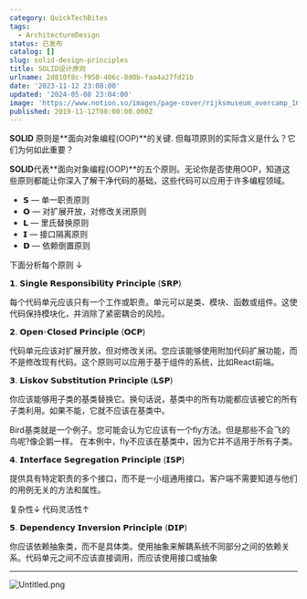 ```yaml
---
category: QuickTechBites
tags:
  - ArchitectureDesign
status: 已发布
catalog: []
slug: solid-design-principles
title: SOLID设计原则
urlname: 2d810f8c-f950-406c-8d0b-faa4a27fd21b
date: '2023-11-12 23:08:00'
updated: '2024-05-08 23:04:00'
image: 'https://www.notion.so/images/page-cover/rijksmuseum_avercamp_1620.jpg'
published: 2019-11-12T08:00:00.000Z
---
```


**SOLID** 原则是**面向对象编程(OOP)**的关键. 但每项原则的实际含义是什么？它们为何如此重要？


**SOLID**代表**面向对象编程(OOP)**的五个原则。无论你是否使用OOP，知道这些原则都能让你深入了解干净代码的基础，这些代码可以应用于许多编程领域。

- 𝗦 — 单一职责原则
- 𝗢 — 对扩展开放，对修改关闭原则
- 𝗟 — 里氏替换原则
- 𝗜 — 接口隔离原则
- 𝗗 — 依赖倒置原则

下面分析每个原则 ↓


𝟭. 𝗦𝗶𝗻𝗴𝗹𝗲 𝗥𝗲𝘀𝗽𝗼𝗻𝘀𝗶𝗯𝗶𝗹𝗶𝘁𝘆 𝗣𝗿𝗶𝗻𝗰𝗶𝗽𝗹𝗲 (𝗦𝗥𝗣)


每个代码单元应该只有一个工作或职责。单元可以是类、模块、函数或组件。这使代码保持模块化，并消除了紧密耦合的风险。


𝟮. 𝗢𝗽𝗲𝗻-𝗖𝗹𝗼𝘀𝗲𝗱 𝗣𝗿𝗶𝗻𝗰𝗶𝗽𝗹𝗲 (𝗢𝗖𝗣)


代码单元应该对扩展开放，但对修改关闭。您应该能够使用附加代码扩展功能，而不是修改现有代码。这个原则可以应用于基于组件的系统，比如React前端。


𝟯. 𝗟𝗶𝘀𝗸𝗼𝘃 𝗦𝘂𝗯𝘀𝘁𝗶𝘁𝘂𝘁𝗶𝗼𝗻 𝗣𝗿𝗶𝗻𝗰𝗶𝗽𝗹𝗲 (𝗟𝗦𝗣)


你应该能够用子类的基类替换它。换句话说，基类中的所有功能都应该被它的所有子类利用。如果不能，它就不应该在基类中。


Bird基类就是一个例子。您可能会认为它应该有一个fly方法。但是那些不会飞的鸟呢?像企鹅一样。
在本例中，fly不应该在基类中，因为它并不适用于所有子类。


𝟰. 𝗜𝗻𝘁𝗲𝗿𝗳𝗮𝗰𝗲 𝗦𝗲𝗴𝗿𝗲𝗴𝗮𝘁𝗶𝗼𝗻 𝗣𝗿𝗶𝗻𝗰𝗶𝗽𝗹𝗲 (𝗜𝗦𝗣)


提供具有特定职责的多个接口，而不是一小组通用接口。客户端不需要知道与他们的用例无关的方法和属性。


复杂性↓
代码灵活性↑


𝟱. 𝗗𝗲𝗽𝗲𝗻𝗱𝗲𝗻𝗰𝘆 𝗜𝗻𝘃𝗲𝗿𝘀𝗶𝗼𝗻 𝗣𝗿𝗶𝗻𝗰𝗶𝗽𝗹𝗲 (𝗗𝗜𝗣)


你应该依赖抽象类，而不是具体类。使用抽象来解耦系统不同部分之间的依赖关系。代码单元之间不应该直接调用，而应该使用接口或抽象


---


![Untitled.png](https://prod-files-secure.s3.us-west-2.amazonaws.com/5d24fe63-e567-4804-86f9-9fdc62e13082/6fc4afd3-478b-4aaf-9884-0a3f8e406a71/Untitled.png?X-Amz-Algorithm=AWS4-HMAC-SHA256&X-Amz-Content-Sha256=UNSIGNED-PAYLOAD&X-Amz-Credential=ASIAZI2LB466XLHZ6X54%2F20250413%2Fus-west-2%2Fs3%2Faws4_request&X-Amz-Date=20250413T054223Z&X-Amz-Expires=3600&X-Amz-Security-Token=IQoJb3JpZ2luX2VjEG0aCXVzLXdlc3QtMiJHMEUCIAXjKuFxn7EHkAw49kRRUi0l7l1wJt1acZ%2FqiGlOoIK1AiEAilkri7xFXmoHW93mhQ8ybygV5ej8%2BiskZ4syn5wUoBkqiAQI5v%2F%2F%2F%2F%2F%2F%2F%2F%2F%2FARAAGgw2Mzc0MjMxODM4MDUiDDUv5y3xQH8PZ5WG2yrcA4LcGMP17363IzbWbKalY2hc27vIAHfGkqMKyGubVzPQh%2F4Mp38%2Bj1UkRwlnJx2WAgTJQrd4aOQhmF9%2FsslzsCM7vInFlU5ntLay75%2F9e2wNP7pQZzNL95lu7HdBceAiWqpp09Ml3Db%2FFPP9K3OLE5DZW3yKRSLKx0PiPgULn5sLxGiEw3wZ62QaQmxLiUHeuzZ4cnZXBeJqtkrtA2VE5K%2BV0qkFQDE%2BAfeysgPTfeIdiFsqttLRZvZK52yPIRMM8ZbNeXtLWE1GUCb3dWqgHHHMAYihXOvYuu251juiNc5njOflU9Mh04xEn902B1o%2FncDdpg2xtI5biegRZ0f60PSSOnjuU8ISgczq8a0eB%2FZTCWM1Kwbm%2B5ygl7TTC9jW0GwN57pIOucPHb%2FjpfkYK0SH1Db4qqn6aVbRuQ6RtbDWJsbxFZh4BCP9qxZOXMMgmbSixN7w8mQzoIuZRCEVM0LA1vfBRXRY3u1eS02jCe99rhhR6IyVsBaTBXqSml38IB4IPxx8dyOXoeoomyjW0VcabDtiZvUen8z3G9M2ExiNkuuwq6o9ow4yr0gWEsSh5cf3tb8C0wDGdSVhBbPgmdW176%2FDx%2F0xOlkD4HLGwgg5cXx8sYKXoVVtlCfyMPOM7b8GOqUBMCwsIaGDq4kW16fEO%2B1LVGqVzoN9aVvE%2Bwe8yUeRxyE7GdWL3n6VsIfNPECCqA12PKbt9YL5Xfw95zan1rKhdlFNYS40mx%2Bnxcq9VxN%2FIuSfamh5HSKmCla57h1G2PuTImNknUJkUtNK5liEiKh9aPcZ0ogN39T8mdVJLpEy%2B3MvfEDXNr0IwPE19AdxLu25Dtz6ayhYv2SRo8c1zUK8ZjZY7z7L&X-Amz-Signature=ff0ef29ff463664f898ac7de46588068a7af7799e991fa6189aa592c471482b0&X-Amz-SignedHeaders=host&x-id=GetObject)

